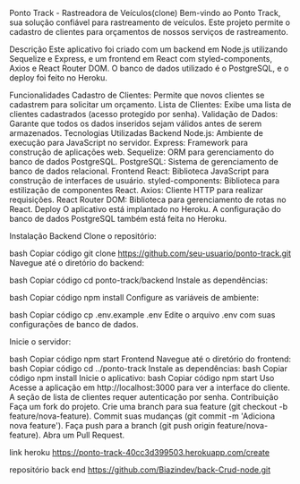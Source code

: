 Ponto Track - Rastreadora de Veículos(clone)
Bem-vindo ao Ponto Track, sua solução confiável para rastreamento de veículos. Este projeto permite o cadastro de clientes para orçamentos de nossos serviços de rastreamento.

Descrição
Este aplicativo foi criado com um backend em Node.js utilizando Sequelize e Express, e um frontend em React com styled-components, Axios e React Router DOM. O banco de dados utilizado é o PostgreSQL, e o deploy foi feito no Heroku.

Funcionalidades
Cadastro de Clientes: Permite que novos clientes se cadastrem para solicitar um orçamento.
Lista de Clientes: Exibe uma lista de clientes cadastrados (acesso protegido por senha).
Validação de Dados: Garante que todos os dados inseridos sejam válidos antes de serem armazenados.
Tecnologias Utilizadas
Backend
Node.js: Ambiente de execução para JavaScript no servidor.
Express: Framework para construção de aplicações web.
Sequelize: ORM para gerenciamento do banco de dados PostgreSQL.
PostgreSQL: Sistema de gerenciamento de banco de dados relacional.
Frontend
React: Biblioteca JavaScript para construção de interfaces de usuário.
styled-components: Biblioteca para estilização de componentes React.
Axios: Cliente HTTP para realizar requisições.
React Router DOM: Biblioteca para gerenciamento de rotas no React.
Deploy
O aplicativo está implantado no Heroku. A configuração do banco de dados PostgreSQL também está feita no Heroku.

Instalação
Backend
Clone o repositório:

bash
Copiar código
git clone https://github.com/seu-usuario/ponto-track.git
Navegue até o diretório do backend:

bash
Copiar código
cd ponto-track/backend
Instale as dependências:

bash
Copiar código
npm install
Configure as variáveis de ambiente:

bash
Copiar código
cp .env.example .env
Edite o arquivo .env com suas configurações de banco de dados.

Inicie o servidor:

bash
Copiar código
npm start
Frontend
Navegue até o diretório do frontend:
bash
Copiar código
cd ../ponto-track
Instale as dependências:
bash
Copiar código
npm install
Inicie o aplicativo:
bash
Copiar código
npm start
Uso
Acesse a aplicação em http://localhost:3000 para ver a interface do cliente.
A seção de lista de clientes requer autenticação por senha.
Contribuição
Faça um fork do projeto.
Crie uma branch para sua feature (git checkout -b feature/nova-feature).
Commit suas mudanças (git commit -m 'Adiciona nova feature').
Faça push para a branch (git push origin feature/nova-feature).
Abra um Pull Request.

link heroku
https://ponto-track-40cc3d399503.herokuapp.com/create

repositório back end
https://github.com/Biazindev/back-Crud-node.git
